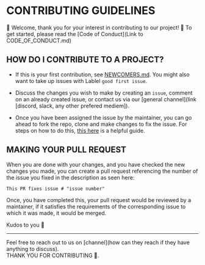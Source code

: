 # CONTRIBUTING GUIDELINES

:tada: Welcome, thank you for your interest in contributing to our project! :balloon: To get started, please read the [Code of Conduct](Link to CODE_OF_CONDUCT.md)

## HOW DO I CONTRIBUTE TO A PROJECT?

- If this is your first contribution, see [NEWCOMERS.md](NEWCOMERS.md). You might also want to take up issues with Lablel `good first issue`.

- Discuss the changes you wish to make by creating an `issue`, comment on an already created issue, or contact us via our [general channel](link [discord, slack, any other prefered mediem]).
- Once you have been assigned the issue by the maintainer, you can go ahead to fork the repo, clone and make changes to fix the issue. For steps on how to do this, [this here](NEWCOMERS.md) is a helpful guide.

## MAKING YOUR PULL REQUEST

When you are done with your changes, and you have checked the new changes you made, you can create a pull request referencing the number of the issue you fixed in the description as seen here:
```
This PR fixes issue # "issue number"
```

Once, you have completed this, your pull request would be reviewed by a maintainer, if it satisfies the requirements of the corresponding issue to which it was made, it would be merged.

Kudos to you :balloon:

---

Feel free to reach out to us on [channel](how can they reach if they have anything to discuss). <br>
THANK YOU FOR CONTRIBUTING :clap:.
